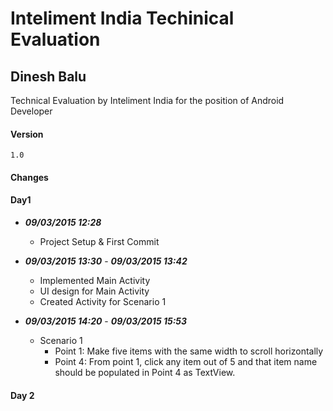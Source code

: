 # Inteliment India Techinical Evaluation
## Dinesh Balu
Technical Evaluation by Inteliment India for the position of Android Developer

#### Version 
    1.0
  

#### Changes

#### Day1
  - ***09/03/2015 12:28***
    - Project Setup & First Commit
  - ***09/03/2015 13:30*** - ***09/03/2015 13:42***
    - Implemented Main Activity
    - UI design for Main Activity
    - Created Activity for Scenario 1
    

  - ***09/03/2015 14:20*** - ***09/03/2015 15:53*** 
    - Scenario 1
        - Point 1: Make five items with the same width to scroll horizontally
        - Point 4: From point 1, click any item out of 5 and that item name should be populated in Point 4 as TextView.

#### Day 2
